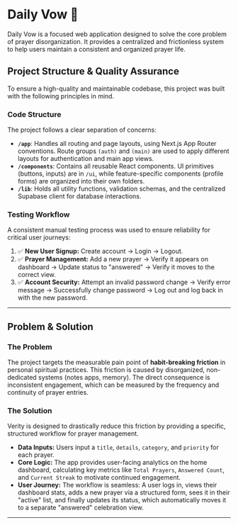 # Daily Vow 🙏

Daily Vow is a focused web application designed to solve the core problem of prayer disorganization. It provides a centralized and frictionless system to help users maintain a consistent and organized prayer life.

## Project Structure & Quality Assurance

To ensure a high-quality and maintainable codebase, this project was built with the following principles in mind.

### Code Structure
The project follows a clear separation of concerns:
* **`/app`**: Handles all routing and page layouts, using Next.js App Router conventions. Route groups `(auth)` and `(main)` are used to apply different layouts for authentication and main app views.
* **`/components`**: Contains all reusable React components. UI primitives (buttons, inputs) are in `/ui`, while feature-specific components (profile forms) are organized into their own folders.
* **`/lib`**: Holds all utility functions, validation schemas, and the centralized Supabase client for database interactions.

### Testing Workflow
A consistent manual testing process was used to ensure reliability for critical user journeys:
1.  ✅ **New User Signup:** Create account -> Login -> Logout.
2.  ✅ **Prayer Management:** Add a new prayer -> Verify it appears on dashboard -> Update status to "answered" -> Verify it moves to the correct view.
3.  ✅ **Account Security:** Attempt an invalid password change -> Verify error message -> Successfully change password -> Log out and log back in with the new password.

---

## Problem & Solution

### The Problem
The project targets the measurable pain point of **habit-breaking friction** in personal spiritual practices. This friction is caused by disorganized, non-dedicated systems (notes apps, memory). The direct consequence is inconsistent engagement, which can be measured by the frequency and continuity of prayer entries.

### The Solution
Verity is designed to drastically reduce this friction by providing a specific, structured workflow for prayer management.

* **Data Inputs:** Users input a `title`, `details`, `category`, and `priority` for each prayer.
* **Core Logic:** The app provides user-facing analytics on the home dashboard, calculating key metrics like `Total Prayers`, `Answered Count`, and `Current Streak` to motivate continued engagement.
* **User Journey:** The workflow is seamless: A user logs in, views their dashboard stats, adds a new prayer via a structured form, sees it in their "active" list, and finally updates its status, which automatically moves it to a separate "answered" celebration view.

---